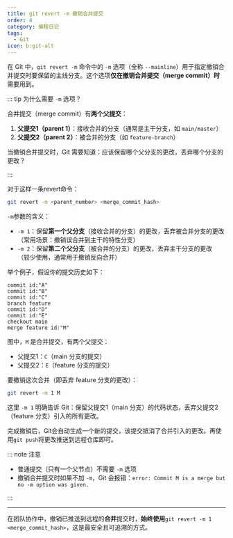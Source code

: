 ```yaml
---
title: git revert -m 撤销合并提交
order: 4
category: 编程日记
tags:
  - Git
icon: b:git-alt
---
```


在 Git 中，`git revert -m` 命令中的 `-m` 选项（全称 `--mainline`）用于指定撤销合并提交时要保留的主线分支。这个选项**仅在撤销合并提交（merge commit）时**需要用到。

<!-- more -->

::: tip 为什么需要 `-m` 选项？

合并提交（merge commit）有**两个父提交**：
1. **父提交1（parent 1）**：接收合并的分支（通常是主干分支，如 `main/master`）
2. **父提交2（parent 2）**：被合并的分支（如 `feature-branch`）

当撤销合并提交时，Git 需要知道：应该保留哪个父分支的更改，丢弃哪个分支的更改？

:::

对于这样一条revert命令：

```bash
git revert -m <parent_number> <merge_commit_hash>
```

`-m`参数的含义：
- `-m 1`：保留**第一个父分支**（接收合并的分支）的更改，丢弃被合并分支的更改\
  （常用场景：撤销误合并到主干的特性分支）
- `-m 2`：保留**第二个父分支**（被合并的分支）的更改，丢弃主干分支的更改\
  （较少使用，通常用于撤销反向合并）

举个例子，假设你的提交历史如下：

```git-graph
commit id:"A"
commit id:"B"
commit id:"C"
branch feature
commit id:"D"
commit id:"E"
checkout main
merge feature id:"M"
```

图中，`M` 是合并提交，有两个父提交：
- 父提交1：`C`（main 分支的提交）
- 父提交2：`E`（feature 分支的提交）

要撤销这次合并（即丢弃 feature 分支的更改）：

```bash
git revert -m 1 M
```

这里 `-m 1` 明确告诉 Git：保留父提交1（main 分支）的代码状态，丢弃父提交2（feature 分支）引入的所有更改。

完成撤销后，Git会自动生成一个新的提交，该提交抵消了合并引入的更改。再使用`git push`将更改推送到远程仓库即可。

::: note 注意

- 普通提交（只有一个父节点）不需要 `-m` 选项
- 撤销合并提交时如果不加 `-m`，Git 会报错：`error: Commit M is a merge but no -m option was given.`

:::

---

在团队协作中，撤销已推送到远程的**合并**提交时，**始终使用**`git revert -m 1 <merge_commit_hash>`，这是最安全且可追溯的方式。